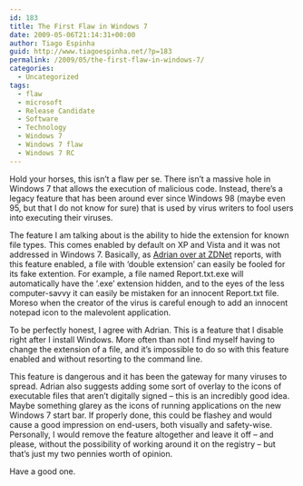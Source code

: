 ```yaml
---
id: 183
title: The First Flaw in Windows 7
date: 2009-05-06T21:14:31+00:00
author: Tiago Espinha
guid: http://www.tiagoespinha.net/?p=183
permalink: /2009/05/the-first-flaw-in-windows-7/
categories:
  - Uncategorized
tags:
  - flaw
  - microsoft
  - Release Candidate
  - Software
  - Technology
  - Windows 7
  - Windows 7 flaw
  - Windows 7 RC
---
```

Hold your horses, this isn&#8217;t a flaw per se. There isn&#8217;t a massive hole in Windows 7 that allows the execution of malicious code. Instead, there&#8217;s a legacy feature that has been around ever since Windows 98 (maybe even 95, but that I do not know for sure) that is used by virus writers to fool users into executing their viruses.

The feature I am talking about is the ability to hide the extension for known file types. This comes enabled by default on XP and Vista and it was not addressed in Windows 7. Basically, as <a href="http://blogs.zdnet.com/hardware/?p=4317&tag=nl.e550" target="_blank">Adrian over at ZDNet</a> reports, with this feature enabled, a file with &#8216;double extension&#8217; can easily be fooled for its fake extention. For example, a file named Report.txt.exe will automatically have the &#8216;.exe&#8217; extension hidden, and to the eyes of the less computer-savvy it can easily be mistaken for an innocent Report.txt file. Moreso when the creator of the virus is careful enough to add an innocent notepad icon to the malevolent application.

To be perfectly honest, I agree with Adrian. This is a feature that I disable right after I install Windows. More often than not I find myself having to change the extension of a file, and it&#8217;s impossible to do so with this feature enabled and without resorting to the command line.

This feature is dangerous and it has been the gateway for many viruses to spread. Adrian also suggests adding some sort of overlay to the icons of executable files that aren&#8217;t digitally signed &#8211; this is an incredibly good idea. Maybe something glarey as the icons of running applications on the new Windows 7 start bar. If properly done, this could be flashey and would cause a good impression on end-users, both visually and safety-wise. Personally, I would remove the feature altogether and leave it off &#8211; and please, without the possibility of working around it on the registry &#8211; but that&#8217;s just my two pennies worth of opinion.

Have a good one.